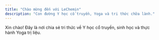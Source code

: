 ```yaml
---
title: "Chào mừng đến với LeChemin"
description: "Con đường Y học cổ truyền, Yoga và tri thức chữa lành."
---
```


Xin chào! Đây là nơi chia sẻ tri thức về Y học cổ truyền, sinh học và thực hành Yoga trị liệu.  

